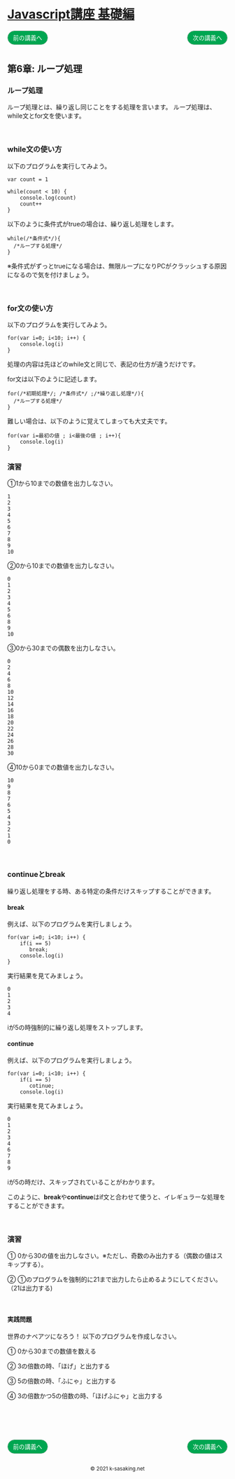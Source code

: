 <style>
.mb {
  margin-bottom: 90px;
}
.mt {
  margin-top: 90px;
}
.box {
  position: relative;
}
.box .box_left {
  position: absolute;
  left: 0;
}
.box .box_right {
  position: absolute;
  right: 0;
}
.btn {
  padding: 6px 12px;
  border-radius: 7em;
  border: solid 1px #ccc;
}
.bg-info {
  background-color: #00a651;
  color: #ffffff;
}
footer {
    text-align: center;
    margin-top: 120px;
    padding: 30px;
}
</style>


# [Javascript講座 基礎編](basic.html)

<div class="box mb">
  <a class="box_left" href="basic5.html">
    <button class="btn bg-info">前の講義へ</button>
  </a>
  <a class="box_right" href="basic7.html">
    <button class="btn bg-info">次の講義へ</button>
  </a>
</div>

## 第6章: ループ処理

### ループ処理
ループ処理とは、繰り返し同じことをする処理を言います。 ループ処理は、while文とfor文を使います。


<br/>

### while文の使い方
以下のプログラムを実行してみよう。

```
var count = 1

while(count < 10) {
    console.log(count)
    count++
}
```

以下のように条件式がtrueの場合は、繰り返し処理をします。

```
while(/*条件式*/){
  /*ループする処理*/
}
```

※条件式がずっとtrueになる場合は、無限ループになりPCがクラッシュする原因になるので気を付けましょう。


<br/>

### for文の使い方
以下のプログラムを実行してみよう。

```
for(var i=0; i<10; i++) {
    console.log(i)
}
```

処理の内容は先ほどのwhile文と同じで、表記の仕方が違うだけです。

for文は以下のように記述します。

```
for(/*初期処理*/; /*条件式*/ ;/*繰り返し処理*/){
  /*ループする処理*/
}
```

難しい場合は、以下のように覚えてしまっても大丈夫です。

```
for(var i=最初の値 ; i<最後の値 ; i++){
    console.log(i)
}
```



### 演習
①1から10までの数値を出力しなさい。

```
1
2
3
4
5
6
7
8
9
10
```


②0から10までの数値を出力しなさい。

```
0
1
2
3
4
5
6
8
9
10
```


③0から30までの偶数を出力しなさい。

```
0
2
4
6
8
10
12
14
16
18
20
22
24
26
28
30
```


④10から0までの数値を出力しなさい。

```
10
9
8
7
6
5
4
3
2
1
0
```

<br/>

### continueとbreak
繰り返し処理をする時、ある特定の条件だけスキップすることができます。

#### break
例えば、以下のプログラムを実行しましょう。

```
for(var i=0; i<10; i++) {
    if(i == 5)
       break; 
    console.log(i)
}
```

実行結果を見てみましょう。

```
0
1
2
3
4
```

iが5の時強制的に繰り返し処理をストップします。



#### continue
例えば、以下のプログラムを実行しましょう。

```
for(var i=0; i<10; i++) {
    if(i == 5)
       cotinue; 
    console.log(i)
```
実行結果を見てみましょう。

```
0
1
2
3
4
6
7
8
9
```

iが5の時だけ、スキップされていることがわかります。


このように、**break**や**continue**はif文と合わせて使うと、イレギュラーな処理をすることができます。


<br/>

### 演習
① 0から30の値を出力しなさい。※ただし、奇数のみ出力する（偶数の値はスキップする）。

② ①のプログラムを強制的に21まで出力したら止めるようにしてください。（21は出力する)


<br/>


#### 実践問題

世界のナベアツになろう！ 以下のプログラムを作成しなさい。


① 0から30までの数値を数える

② 3の倍数の時、「ほげ」と出力する

③ 5の倍数の時、「ふにゃ」と出力する

④ 3の倍数かつ5の倍数の時、「ほげふにゃ」と出力する


<div class="box mt mb">
  <a class="box_left" href="basic5.html">
    <button class="btn bg-info">前の講義へ</button>
  </a>
  <a class="box_right" href="basic7.html">
    <button class="btn bg-info">次の講義へ</button>
  </a>
</div>

<footer>
    <small>© 2021 k-sasaking.net</small>
</footer>
